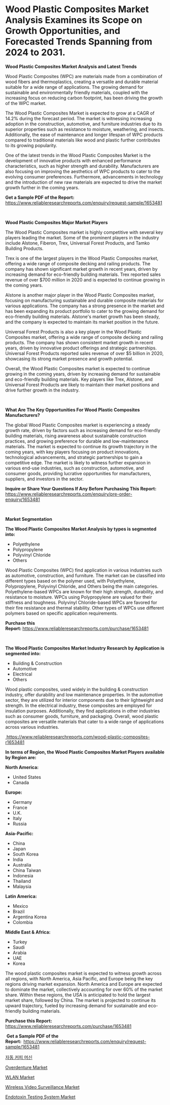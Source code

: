 <p><h1>Wood Plastic Composites Market Analysis Examines its Scope on Growth Opportunities, and Forecasted Trends Spanning from 2024 to 2031.</h1></p><p><strong>Wood Plastic Composites Market Analysis and Latest Trends</strong></p>
<p><p>Wood Plastic Composites (WPC) are materials made from a combination of wood fibers and thermoplastics, creating a versatile and durable material suitable for a wide range of applications. The growing demand for sustainable and environmentally friendly materials, coupled with the increasing focus on reducing carbon footprint, has been driving the growth of the WPC market.</p><p>The Wood Plastic Composites Market is expected to grow at a CAGR of 14.2% during the forecast period. The market is witnessing increasing adoption in the construction, automotive, and furniture industries due to its superior properties such as resistance to moisture, weathering, and insects. Additionally, the ease of maintenance and longer lifespan of WPC products compared to traditional materials like wood and plastic further contributes to its growing popularity.</p><p>One of the latest trends in the Wood Plastic Composites Market is the development of innovative products with enhanced performance characteristics, such as higher strength and durability. Manufacturers are also focusing on improving the aesthetics of WPC products to cater to the evolving consumer preferences. Furthermore, advancements in technology and the introduction of new raw materials are expected to drive the market growth further in the coming years.</p></p>
<p><strong>Get a Sample PDF of the Report:&nbsp;</strong> <a href="https://www.reliableresearchreports.com/enquiry/request-sample/1653481">https://www.reliableresearchreports.com/enquiry/request-sample/1653481</a></p>
<p>&nbsp;</p>
<p><strong>Wood Plastic Composites Major Market Players</strong></p>
<p><p>The Wood Plastic Composites market is highly competitive with several key players leading the market. Some of the prominent players in the industry include Alstone, Fiberon, Trex, Universal Forest Products, and Tamko Building Products.</p><p>Trex is one of the largest players in the Wood Plastic Composites market, offering a wide range of composite decking and railing products. The company has shown significant market growth in recent years, driven by increasing demand for eco-friendly building materials. Trex reported sales revenue of over $700 million in 2020 and is expected to continue growing in the coming years.</p><p>Alstone is another major player in the Wood Plastic Composites market, focusing on manufacturing sustainable and durable composite materials for various applications. The company has a strong presence in the market and has been expanding its product portfolio to cater to the growing demand for eco-friendly building materials. Alstone's market growth has been steady, and the company is expected to maintain its market position in the future.</p><p>Universal Forest Products is also a key player in the Wood Plastic Composites market, offering a wide range of composite decking and railing products. The company has shown consistent market growth in recent years, driven by innovative product offerings and strategic partnerships. Universal Forest Products reported sales revenue of over $5 billion in 2020, showcasing its strong market presence and growth potential.</p><p>Overall, the Wood Plastic Composites market is expected to continue growing in the coming years, driven by increasing demand for sustainable and eco-friendly building materials. Key players like Trex, Alstone, and Universal Forest Products are likely to maintain their market positions and drive further growth in the industry.</p></p>
<p>&nbsp;</p>
<p><strong>What Are The Key Opportunities For Wood Plastic Composites Manufacturers?</strong></p>
<p><p>The global Wood Plastic Composites market is experiencing a steady growth rate, driven by factors such as increasing demand for eco-friendly building materials, rising awareness about sustainable construction practices, and growing preference for durable and low-maintenance materials. The market is expected to continue its growth trajectory in the coming years, with key players focusing on product innovations, technological advancements, and strategic partnerships to gain a competitive edge. The market is likely to witness further expansion in various end-use industries, such as construction, automotive, and consumer goods, providing lucrative opportunities for manufacturers, suppliers, and investors in the sector.</p></p>
<p><strong>Inquire or Share Your Questions If Any Before Purchasing This Report:</strong> <a href="https://www.reliableresearchreports.com/enquiry/pre-order-enquiry/1653481">https://www.reliableresearchreports.com/enquiry/pre-order-enquiry/1653481</a></p>
<p>&nbsp;</p>
<p><strong>Market Segmentation</strong></p>
<p><strong>The Wood Plastic Composites Market Analysis by types is segmented into:</strong></p>
<p><ul><li>Polyethylene</li><li>Polypropylene</li><li>Polyvinyl Chloride</li><li>Others</li></ul></p>
<p><p>Wood Plastic Composites (WPC) find application in various industries such as automotive, construction, and furniture. The market can be classified into different types based on the polymer used, with Polyethylene, Polypropylene, Polyvinyl Chloride, and Others being the main categories. Polyethylene-based WPCs are known for their high strength, durability, and resistance to moisture. WPCs using Polypropylene are valued for their stiffness and toughness. Polyvinyl Chloride-based WPCs are favored for their fire resistance and thermal stability. Other types of WPCs use different polymers based on specific application requirements.</p></p>
<p><strong>Purchase this Report:&nbsp;</strong><a href="https://www.reliableresearchreports.com/purchase/1653481">https://www.reliableresearchreports.com/purchase/1653481</a></p>
<p>&nbsp;</p>
<p><strong>The Wood Plastic Composites Market Industry Research by Application is segmented into:</strong></p>
<p><ul><li>Building & Construction</li><li>Automotive</li><li>Electrical</li><li>Others</li></ul></p>
<p><p>Wood plastic composites, used widely in the building & construction industry, offer durability and low maintenance properties. In the automotive sector, they are utilized for interior components due to their lightweight and strength. In the electrical industry, these composites are employed for insulation purposes. Additionally, they find applications in other industries such as consumer goods, furniture, and packaging. Overall, wood plastic composites are versatile materials that cater to a wide range of applications across various industries.</p></p>
<p><a href="https://www.reliableresearchreports.com/wood-plastic-composites-r1653481">&nbsp;https://www.reliableresearchreports.com/wood-plastic-composites-r1653481</a></p>
<p><strong>In terms of Region, the Wood Plastic Composites Market Players available by Region are:</strong></p>
<p>
    <p> <strong> North America: </strong>
        <ul>
            <li>United States</li>
            <li>Canada</li>
        </ul>
        </p> 
    <p> <strong> Europe: </strong>
        <ul>
            <li>Germany</li>
            <li>France</li>
            <li>U.K.</li>
            <li>Italy</li>
            <li>Russia</li>
        </ul>
        </p> 
    <p> <strong> Asia-Pacific: </strong>
        <ul>
            <li>China</li>
            <li>Japan</li>
            <li>South Korea</li>
            <li>India</li>
            <li>Australia</li>
            <li>China Taiwan</li>
            <li>Indonesia</li>
            <li>Thailand</li>
            <li>Malaysia</li>
        </ul>
        </p> 
    <p> <strong> Latin America: </strong>
        <ul>
            <li>Mexico</li>
            <li>Brazil</li>
            <li>Argentina Korea</li>
            <li>Colombia</li>
        </ul>
        </p> 
    <p> <strong> Middle East & Africa: </strong>
        <ul>
            <li>Turkey</li>
            <li>Saudi</li>
            <li>Arabia</li>
            <li>UAE</li>
            <li>Korea</li>
        </ul>
    </p>
    </p>
<p><p>The wood plastic composites market is expected to witness growth across all regions, with North America, Asia Pacific, and Europe being the key regions driving market expansion. North America and Europe are expected to dominate the market, collectively accounting for over 60% of the market share. Within these regions, the USA is anticipated to hold the largest market share, followed by China. The market is projected to continue its upward trajectory, fueled by increasing demand for sustainable and eco-friendly building materials.</p></p>
<p><strong>Purchase this Report: </strong><a href="https://www.reliableresearchreports.com/purchase/1653481">https://www.reliableresearchreports.com/purchase/1653481</a></p>
<p>&nbsp;<strong>Get a Sample PDF of the Report:&nbsp;&nbsp;</strong><a href="https://www.reliableresearchreports.com/enquiry/request-sample/1653481">https://www.reliableresearchreports.com/enquiry/request-sample/1653481</a></p>
<p><strong></strong></p>
<p><p><a href="https://github.com/durgin521/Market-Research-Report-List-1/blob/main/895008449099.md">자동 커피 머신</a></p><p><a href="https://www.linkedin.com/pulse/overdenture-market-trends-forecast-competitive-analysis-2031-3pate">Overdenture Market</a></p><p><a href="https://github.com/seekum/Market-Research-Report-List-2/blob/main/wlan-market.md">WLAN Market</a></p><p><a href="https://github.com/timeliteaut/Market-Research-Report-List-2/blob/main/wireless-video-surveillance-market.md">Wireless Video Surveillance Market</a></p><p><a href="https://www.linkedin.com/pulse/endotoxin-testing-system-market-outlook-industry-overview-forecast-1pyye">Endotoxin Testing System Market</a></p></p>